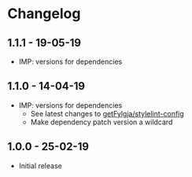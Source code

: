 # Changelog

## 1.1.1 - 19-05-19
* IMP: versions for dependencies

## 1.1.0 - 14-04-19
* IMP: versions for dependencies
  * See latest changes to [getFylgja/stylelint-config](https://github.com/getfylgja/stylelint-config/releases/)
  * Make dependency patch version a wildcard

## 1.0.0 - 25-02-19
* Initial release
